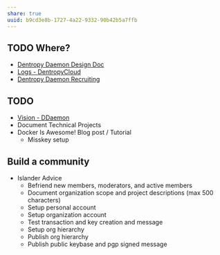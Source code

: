 ```yaml
---
share: true
uuid: b9cd3e8b-1727-4a22-9332-90b42b5a7ffb
---
```

## TODO Where?

* [Dentropy Daemon Design Doc](/undefined)
* [Logs - DentropyCloud](/4e71511d-083c-4683-adb1-617be0f9f5be)
* [Dentropy Daemon Recruiting](/undefined)

## TODO

* [Vision - DDaemon](/d6c7b9d4-1ce5-4661-9040-28be18e457ca)
* Document Technical Projects
* Docker Is Awesome! Blog post / Tutorial
  * Misskey setup

## Build a community

* Islander Advice
  * Befriend new members, moderators, and active members
  * Document organization scope and project descriptions (max 500 characters)
  * Setup personal account
  * Setup organization account
  * Test transaction and key creation and message
  * Setup org hierarchy
  * Publish org hierarchy
  * Publish public keybase and pgp signed message
